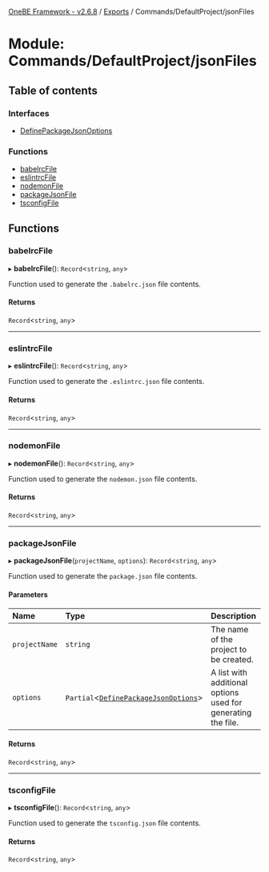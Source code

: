 [OneBE Framework - v2.6.8](../README.md) / [Exports](../modules.md) / Commands/DefaultProject/jsonFiles

# Module: Commands/DefaultProject/jsonFiles

## Table of contents

### Interfaces

- [DefinePackageJsonOptions](../interfaces/Commands_DefaultProject_jsonFiles.DefinePackageJsonOptions.md)

### Functions

- [babelrcFile](Commands_DefaultProject_jsonFiles.md#babelrcfile)
- [eslintrcFile](Commands_DefaultProject_jsonFiles.md#eslintrcfile)
- [nodemonFile](Commands_DefaultProject_jsonFiles.md#nodemonfile)
- [packageJsonFile](Commands_DefaultProject_jsonFiles.md#packagejsonfile)
- [tsconfigFile](Commands_DefaultProject_jsonFiles.md#tsconfigfile)

## Functions

### babelrcFile

▸ **babelrcFile**(): `Record`<`string`, `any`\>

Function used to generate the `.babelrc.json` file contents.

#### Returns

`Record`<`string`, `any`\>

___

### eslintrcFile

▸ **eslintrcFile**(): `Record`<`string`, `any`\>

Function used to generate the `.eslintrc.json` file contents.

#### Returns

`Record`<`string`, `any`\>

___

### nodemonFile

▸ **nodemonFile**(): `Record`<`string`, `any`\>

Function used to generate the `nodemon.json` file contents.

#### Returns

`Record`<`string`, `any`\>

___

### packageJsonFile

▸ **packageJsonFile**(`projectName`, `options`): `Record`<`string`, `any`\>

Function used to generate the `package.json` file contents.

#### Parameters

| Name | Type | Description |
| :------ | :------ | :------ |
| `projectName` | `string` | The name of the project to be created. |
| `options` | `Partial`<[`DefinePackageJsonOptions`](../interfaces/Commands_DefaultProject_jsonFiles.DefinePackageJsonOptions.md)\> | A list with additional options used for generating the file. |

#### Returns

`Record`<`string`, `any`\>

___

### tsconfigFile

▸ **tsconfigFile**(): `Record`<`string`, `any`\>

Function used to generate the `tsconfig.json` file contents.

#### Returns

`Record`<`string`, `any`\>
